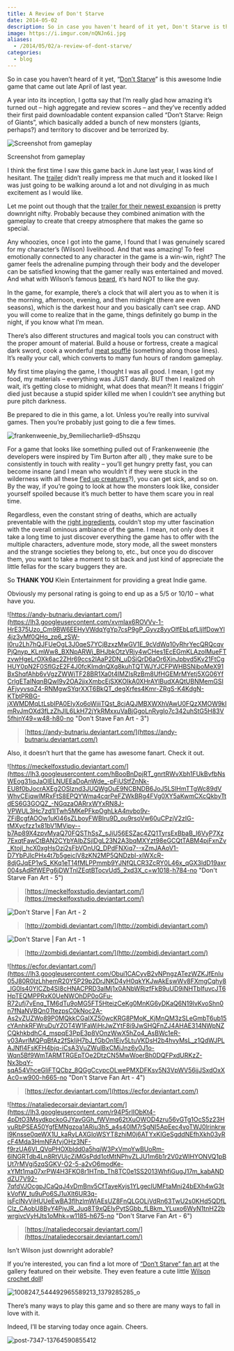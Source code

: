 ```yaml
---
title: A Review of Don't Starve
date: 2014-05-02
description: So in case you haven't heard of it yet, Don't Starve is this awesome Indie game that came out late April of last year.
image: https://i.imgur.com/nQNJn6i.jpg
aliases:
  - /2014/05/02/a-review-of-dont-starve/
categories:
  - blog
---
```


So in case you haven’t heard of it yet, “[Don’t Starve](http://www.dontstarvegame.com)” is this awesome Indie game that came out late April of last year.

A year into its inception, I gotta say that I’m really glad how amazing it’s turned out – high aggregate and review scores – and they’ve recently added their first paid downloadable content expansion called “Don’t Starve: Reign of Giants”, which basically added a bunch of new monsters (giants, perhaps?) and territory to discover and be terrorized by.

![Screenshot from gameplay](https://lh3.googleusercontent.com/iia_n09fFl4cUDZ6rrBRa1tFIlAPQxKABhRCv6eoygDAtVcQWQrDW_GKeaP9Wb7NZfyM7W6uC4I76iE051DvRhSf_hw_yaOH7cwkdTLUvhPgVTWdUFK8gtOpZK6me7AkEBWqQ1sNLDz4X4p-3lmDekebZK3y-j1x73WPFJvS_c60WXWMVBq6kUA4ze4zTjNDqkX1ZaZZxVPgH1r0Z97MTao5v6gzeGoo7tMQ07iwlenog4VBnHZ9MSBf1o_rK3CUx3sfFvmnJfCfwigKTiA3mwTIMWQoGR8sR4dqExhwLu-diaL1fW0oOVrK-ogBwrfAdvAswkCwnBoaG53BBdniRnKKYp_btAdAeELAvrQk12nhveIh_TtnL2BKm07_mnEqpyMolnxBTYUzTm22k4iFx2tMacyyL5wXJuxA6brTf0gpBnG9_qiCwmDZkJKCx5AGE0CzPT_LZnBb3ydxJG6TeEjRoJc-lmbYdeDtWhz5OgK8ZeKoedqGPzaHG2b3BqyiucEUjJLcG9oaGtcgMGdw8PycNzu0gVaKRHaT79Jkk_8pNNWFjHO6nEFMnfAfb3sxFNCbVP1P-cQwe0gAF1s2bC2nWS4WeqhqGZkHpw81K6ga7s49a3EvxXAWGRO4ZtiJ=w402-h220-no)

Screenshot from gameplay

I think the first time I saw this game back in June last year, I was kind of hesitant. The [trailer](https://www.youtube.com/watch?v=W689SOpXG9o) didn’t really impress me that much and it looked like I was just going to be walking around a lot and not divulging in as much excitement as I would like.

Let me point out though that the [trailer for their newest expansion](https://www.youtube.com/watch?v=btI6Eyqv01c) is pretty downright nifty. Probably because they combined animation with the gameplay to create that creepy atmosphere that makes the game so special.

Any whoozies, once I got into the game, I found that I was genuinely scared for my character’s (Wilson) livelihood. And that was amazing! To feel emotionally connected to any character in the game is a win-win, right? The gamer feels the adrenaline pumping through their body and the developer can be satisfied knowing that the gamer really was entertained and moved. And what with Wilson’s famous [beard](http://dont-starve-game.wikia.com/wiki/Beard), it’s hard NOT to like the guy.

In the game, for example, there’s a clock that will alert you as to when it is the morning, afternoon, evening, and then midnight (there are even seasons), which is the darkest hour and you basically can’t see crap. AND you will come to realize that in the game, things definitely go bump in the night, if you know what I’m mean.

There’s also different structures and magical tools you can construct with the proper amount of material. Build a house or fortress, create a magical dark sword, cook a wonderful [meat soufflé](http://dont-starve-game.wikia.com/wiki/Meat) (something along those lines). It’s really your call, which converts to many fun hours of random gameplay.

My first time playing the game, I thought I was all good. I mean, I got my food, my materials – everything was JUST dandy. BUT then I realized oh wait, it’s getting close to midnight, what does that mean?! It means I friggin’ died just because a stupid spider killed me when I couldn’t see anything but pure pitch darkness.

Be prepared to die in this game, a lot. Unless you’re really into survival games. Then you’re probably just going to die a few times.

![frankenweenie_by_9emiliecharlie9-d5hszqu](https://lh3.googleusercontent.com/l36-Y944eY7MI3d42lO6vDvUchKrH44B-rxsxT6bRItCd8curikCKYfHI_W8DWFBIf6nUcz5xp-gve-YWivz95QVvgCYojFela-oP_NXRN_FdpJo4GZsw5nwjMyWLC2wc4uZWPlnqgNePW4CYF5uqibSNdHyntB52aZlWJQg2oEdT0_o4Yjjm8t02_pVac1Scu0_ACfPUlYtj7vx5IZ1PVA0u13GLlM0agrlqqoxZ3GX4kZTZMCqzuQDKYmXsFiUdyz_0qhMRq3utvZ3lPwc7S0Kxo49NT6Fs7_IfvlnVd9qxXETGlDD5cSuLgAycGVi4A-oRKTipixizN_Xn04OmwoLucW7y6w8Do_pfDHRB7zE3Gho3tlzgGJY9c6PeV3N0IfziB6DKFZuy9NSlLvdhNJ9L8Y7-_tI_3Zrywo9HplfN61nGdfXbZpc6AkA5xHyuVQl95kKvLJqFidvhyMS3aLVvJkdYRT3uweqOfyKv6QzDFv7_W7ksZwelDzhoA8aEAem5f_ICNn8ePzErK5WgMlAki1ailt9MKjavSIRONty0Yh197HKG4c4TJC_hFcI8Djl6F6KHXZNSMllqT_-avVs7GE_kw2163LNITApqPstjoJk3Z55ZZg4Ipz1Osge=w337-h220-no)

For a game that looks like something pulled out of Frankenweenie (the developers were inspired by Tim Burton after all) , they make sure to be consistently in touch with reality – you’ll get hungry pretty fast, you can become insane (and I mean who wouldn’t if they were stuck in the wilderness with all these [f’ed up creatures](http://dont-starve-game.wikia.com/wiki/Monsters)?), you can get sick, and so on. By the way, if you’re going to look at how the monsters look like, consider yourself spoiled because it’s much better to have them scare you in real time.

Regardless, even the constant string of deaths, which are actually preventable with the [right ingredients](http://dont-starve-game.wikia.com/wiki/Meat_Effigy), couldn’t stop my utter fascination with the overall ominous ambiance of the game. I mean, not only does it take a long time to just discover everything the game has to offer with the multiple characters, adventure mode, story mode, all the sweet monsters and the strange societies they belong to, etc., but once you do discover them, you want to take a moment to sit back and just kind of appreciate the little fellas for the scary buggers they are.

So **THANK YOU** Klein Entertainment for providing a great Indie game.

Obviously my personal rating is going to end up as a 5/5 or 10/10 – what have you.

![https://andy-butnariu.deviantart.com/](https://lh3.googleusercontent.com/xvmlax6ROVVv-1-HrE375Uzo_Cm9BW6EEHyVWdqYgYp7csP9gP_Gyvz8yyOlfEbLpfLljIfDowYl4jz3yMf0QHq_zp6_zSW-I0ru2Lh7hQJFUeOgL3J0qeS7YCjBzxzMwGV1E_9cVdWq10yRhrYecQRQcqvPjQnyp_KLmWw8_BXNpARWj_BHJbkOtzVRjy4wCHes1EcEGmKLAzolMueFTzvwHgeLrOXk6ac2ZHr69ccs2IAaP2DN_uDSiQrD6aOr6XjnJpbvd5Kv21FtCgHUY0pN2F0SflGzE2F4J0fcKImdnQXg8kuhTQTWJYJCFPWHBSNiboMeX91BxShqfAhb6vVgzZWWjTF28BR1Xa0t4IMZIsRzBm8UfHGEMrMYetj5XG06YfCrlgETaINqnBQwI9y2OA2jjxXmbcEjSXKOIkA0XHrAYlBudXAQtUBNMemGSIAFjyyvsqZ4-RNMgwSYqrXXT6BkQT_degXrfes4Kmr-ZRgS-K4KdgN-KTbtPRBG-jXWMDMqLtLsbIPA0EIyXo6oWjiiTQst_8cjAQJMBXWXhVAwU0FQzXMOW9kImRvJmOXd3fLzZhJIL6LkH72jYkRMxxuVaBjGgoLnRygIo7c342uhStG5H83V5fhjnY49=w48-h80-no "Don't Stave Fan Art - 3")

> [https://andy-butnariu.deviantart.com/](https://andy-butnariu.deviantart.com/)

Also, it doesn’t hurt that the game has awesome fanart. Check it out.

![https://meckelfoxstudio.deviantart.com/](https://lh3.googleusercontent.com/hBooBnDpjRT_gnrtRWvXbh1FUkBvfbNsWEog31iqJaOIELNUEEaDoAnWde_-pFiUStfZnNk-EU8f0bJocrAXEg2OSlznd3JUQWgOuE9NCBNDB6JoJ5LSlHmTTgWc89dVWhvCEjqwlMRxFtS8EPQYWma4cqrPeFZWkBRg4FVg0XY5aKwmCXcQkbyTtdES6G3GOQZ_-NGqzaOARrxWYxRN8J-VPWUL3Hc7zd1ITwh5MKePFkpOghLkA4nvbo9v-ZFiBcgfAOOw1uKI46sZLboyFWBIru9D_ou9rsoVw60uCPzjV2zIG-tMXycfzz1x81bV1MVipy--b7Ap89X4zpvMyaQ70FQSThSsZ_sJiU56ESZac4ZQ1TyrsExBbaB_I6VyP7Xz7ExqtFawCtBAN2CYbYAlbZSjlDgL23N2A3bqMXYzt98eGCQtTABM4pjFxnZv_Ktojl_hcX0xgHsOzj2sFbVOnUQ_DPdFNXiq7--xZmJAAoV1-D7YbPJlcPHx4t7b5geiclV8zKN2MP5QNDzbI-xlWXcR-8djGJqEP1wS_KKq1eT14fMLPPmmb9YJNfQLCR3ZcRY0L46x_qGX3ldD19axr004sAdRfWEPg6jDWTnlZEqtBTocvUd5_2xd3X_c=w1018-h784-no "Don't Starve Fan Art - 5")

> [https://meckelfoxstudio.deviantart.com/](https://meckelfoxstudio.deviantart.com/)

![Don't Starve | Fan Art - 2](https://lh3.googleusercontent.com/M91Y-uAP7i3rD-xymHLXaL731Kh7b89lBZyd8Bx820WzZwmfiTcFfksqZUyxlr2UnTe79Npox2ACQzTfBJt28zAo5R2IXynECpdU2_asND3c22cfZv0sL3r22biIUvRPeJbFFlXXR3N2aCXIBRyCSAxvxB_fQ7wkEm2aV-0RvYe86fN8eIKu-MpW5gEvf6aTy94vKkQ_MlhL2epcyhnpEyKxYd5-C7zsV-In5s5Bz6astB6Hz75u4WN5z-I5qgsSvEb6UVXpbZVi4v2TjvCppwkp_daVdn7NMVgF1zyajKZTVYtaTCCDHzppvKgjFg47tKYRI79hXaAuctl-kzGR9E6Gxv9ovBm8BYP8S0YK-RapCE22ukbfopRt0Rm5CX8PcrktgVtwm_DyH6SSRS8wfX0GjrO1KDQvKaYyK-tK80Ipvv4uKawMpx0VMbgz8gqWsMBh9KOOXbS_Z6wvx541xY67yMARntRaxKgZWo1-VKX9kphWGerCvn-ve0MBh1P_CB-2J7Za1cCvuBivElQW7IMK906kCpDF-GIqfF8jsO-n6d3X3fotKf5bmg7PcpHBzBdmEUqtyxPMs2YSjItZU0iZ5Z2aDdD07UIogSA9wsfDBqIlf9L2zLbOxJzaZ0Ny=w474-h969-no "Don't Starve | Fan Art - 2")

> [http://zombidj.deviantart.com/](http://zombidj.deviantart.com/)

![Don't Starve | Fan Art - 1](https://lh3.googleusercontent.com/BvIpfLbhTtI5E4L5IA4lyT87Hy9tEWZtIUNV1xAX1DAcrz4fqbBgW13Q9mLe9hmMLxIc3HL94tEMtMxsHBbTFUse9KFICkrf4tD3ct8VKVy-CjTOraoTbQm6dtCVZFa9cgMiZeDMfM7LVFVpC9avnLYeKOyalypuU56HnmYXRib31iPsLNuUt3TY41fX7mHQb_0FxBYhrLDF3d38dpTGIdT1TOQnew9mOrIK1s0X9U4U__UJkDUAUbOhSjhoBXdYWL7Rw4sj3a6e6n_IFU_wFbokigqgK9ENaXlXeg3KYpWe7F0tFTLfQwNMeFoUTgJZMSQ5w1IyN0gFJLIHpmjwSmIZM8G8Xdg7sbSnXH8OkiEEGGWHP4_SGrj6-kvHGR2ScyEDLLFGEbyhuNip7qZ62Lz8ubMDpHak1hHpmDLJrqLByf7H4Ygz11antYIRM20NeTPgQvjS28ZLFSbgRi_w8FUEoOyGzQUcQb2svO-IULLKnsrHFwjqD_XwugtMJLlzWkO8MY1MFNVBWtauUHg5oRi0ymwpgsTZwddSGTsFxbhM4FESY-RbOTKAorrqZI-7yTZB7Rhe4afPpsfspQZ5Otrot8xl0dRh8ANr5ZY2IPiEbyUjtOuP5sujibldHjIA=w750-h897-no "Don't Starve | Fan Art - 1")

> [http://zombidj.deviantart.com/](http://zombidj.deviantart.com/)

![https://ecfor.deviantart.com/](https://lh3.googleusercontent.com/Obui1CACyvB2vNPngzATezWZKJfEnIu05J80R0lzLhhemR20Y5P29p2DrJNKD4yH0qkYKJwAkEswWv8FXmgCqhy8_lG0ls40YICZb4SI8cHNACPRD3alMj1x0ANbWRjzfFkB9uUD9iNHTbIfuvcJT6HpTEQMPPRxK0UeNWOhDP0oGFu-R72ufj7vEnq_TM6dTu9oMG5FT5HteizCeKg0MnKG6yDKaQ6N19lvKvoShn0n7fNaNVBQn0TtezpsC0kNoc2A-As2vZUZWo89P0MQkkCGaIXZ50wcKRG8PMoK_KjMnQM3zSLeGmbT6ub15cYAnhkRFWruDuYZOT4W1FaWjHrJwZYtF8i9JwSHQFnZJ4AHAE314NWpNZCQkhkbdhC4_mspqE3PpE3p8VOnzWwX5hZo4_AsBWc1eR-v03AvrlMQPqBfAz2fSkIjH7bJ_fGbOn1Ejv5LtuVKDsH2b4hvyMsL_z1QdWJPLAJNfl4FsKFH4bjq-iCsA3VuZWulBxCMjJnz6y0J1o-Wqn5Bf9WmTARMTRGEpTOe2DtzCN5MwWoerBh0DQFPxdURKzZ-Nx3bqY-sqA54VhceGliFTQCbz_8QGgCcypcOLwePMXDFKsv5N3VpWV56jjJSxdOxXAc0=w900-h665-no "Don't Starve Fan Art - 4")

> [https://ecfor.deviantart.com/](https://ecfor.deviantart.com/)

![https://nataliedecorsair.deviantart.com/](https://lh3.googleusercontent.com/r94P5rIIObKt4-4pDtO3MsydkpckoGJYavGGh_fWVmq62tXuOWOD4zru56vGTg1OcS5z23HvuRbPSEA50YgfEMNgzoa1ARiu3h5_a4s40lM7rSgNI5ApEec4voTWJ0lrinkrwl9Knsse0qeWX1U_kaRyLAXGIoWSYT8zhiM0j6ATYxKlGeSgddNEfhXkh03yRcF4Mda3HmNFAfvjOHz3NF-f9rzUA6VI_QVqPHOXbldd0a5hqjW3PxVmoYwBUoRm-6lNGRTdb4Ln8RtVUjcZjMGsPdd1otMtNPhvZLJU1m6b1r2V0zWIHYONVQ1pBUt7rMVgi5zqSGKV-O2-5-a2vO6modKe-xYMt1ma07xrPW4H3FKO8r1HTnb_Th8TC0e1SS2013WhfiGugJ17m_kabANDdZU7V92-7qfdVJOcgpJCaQqJ4vDmBnv5CfTayeKyjs1YLgecIUMFtaMnj24bEXh4wG3tkVofW_tu9uPo6SJ1uXlt6UR3q-isFclNvViHUUeEwBA3flhzlmWIAEsUZ8FnQLGOLjVdRn63TwU2s0KHd5QDfLClz_CAobU8BvY4PjvJR_Juq8T9xQEIyPytSGbb_fLBkm_YLuxo6WyN1tnH22bwrgivcVyHJts1oMhk=w1185-h675-no "Don't Starve Fan Art - 6")

> [https://nataliedecorsair.deviantart.com/](https://nataliedecorsair.deviantart.com/)

Isn’t Wilson just downright adorable?

If you’re interested, you can find a lot more of [“Don’t Starve” fan art](http://www.dontstarvegame.com/fan-art) at the gallery featured on their website. They even feature a cute little [Wilson crochet doll](https://www.facebook.com/photo.php?fbid=240025272807318&set=pb.102177486592098.-2207520000.1399074073.&type=3&theater)!

![1008247_544492965589213_1379285285_o](https://lh3.googleusercontent.com/HdN8BCmMxQ7C7s4tkGa2szcn_WaiA7Tuo3HmdGpSsslPCczvgju2frE-HnXjM9ZiIopdcMkKugoDmMoThZMF_PDE0ZVuqrJjww7h-xdSjdwnhPF5EodXgOCwYAmZGkZ1hP3c4ATwSJWpWAwSFlDJEn7oF7KpNJmfKWuCGmJIHoLvbw4mH5_5Y-90LhoyzkzUurmslno0by4oUpEEXa4EoYvTENMess-2A1ttAr4EYX254PH8bJ0OlsY7xrnLt6tOApPX2UgJ_gEwr6MKNyCweYG2u7HO61E7Os6lWXL3-no3pjcNqFfYxdSlK42tP7f7VyQNaO1UMLKETRkblZwP_8Bcq00LQW2Xg6N0I3t2vT4PejVua1SHSVoy5toYzP02ptkU-fzFq6v6oL6sPoNPT49lIjUfmklY609LJjlNXCFRW9-9Dp3vOSykiN3mHqW_EFPk79rTuFwsd_V3BA4X2tgXq9yjKfAV5A7MIHrbcbJS8Jnp5Q8bdjtptkFnu81Frl7R286M8Spzw1MK-OflmCyP2h4nNBMTJ02MHSh3Id-om8a4Im5JiYy8v60ebIAT9OkmBx758YOfZpIxGG0uWrzjjURgcHLygrbuACcPvDYFead3mfT8Yyroatkm39JH=w602-h401-no)

There’s many ways to play this game and so there are many ways to fall in love with it.

Indeed, I’ll be starving today once again. Cheers.

![post-7347-13764590855412](https://lh3.googleusercontent.com/R5Uq1A7MLlVQYESoTuw3UGL1Exw41F3PsmUvGmw5wBERK_ZlNyXrD-W-HficUENCwRbUO07S5O3Y0YqPPfE3WDpX1lKlFQtLPgMyeVY-ea8armq21-Az4hgkMtafaPXd1ouQhqOPUWVSfJbII5-MH-1T_kEplBni2DdanyNywolAV9XyKoZGFsPohNqlgQCOw_EFBfoFCc_Fs72cghP9YAyu9Co7_sRWYiSyPdJ2PxHsV_ktNgc3-2qHE2WijOZXNvxM21P-tCgsWFBvV02nvDEfshEVhg4r-TFb-uhPBoyfX1Cm6QR65FjvD4_KcJQIRbA6qZWGUuyHMK_HId5kPztWsxkYuAdXPWp5JQVG1J7gL15pr6_f_0EJG_-malvsGnJ7i-TPilqy_gorbuEqNX8w4irOLvfHWlKIM27s51j-lTCbiJtIU2ZjRNG18W6irdKpqTsS-7b5ZzxSgOCcuq4FSCnXCcwRZVATwsKJPxOf01y7_8x5m_-dJx00mDzIuCwjXsVH0TFHr__oBiHAi1hu-EfKnvyVu23HREM9hLCdfqxH5aYQ9arK16s5X6pWdUv8sqLmYEMpu6XZBmh8czVZ-5-VU3nJADVpPAAu0J-7DHlGfcxOsH_5GF1mA8dL=w106-h79-no)
